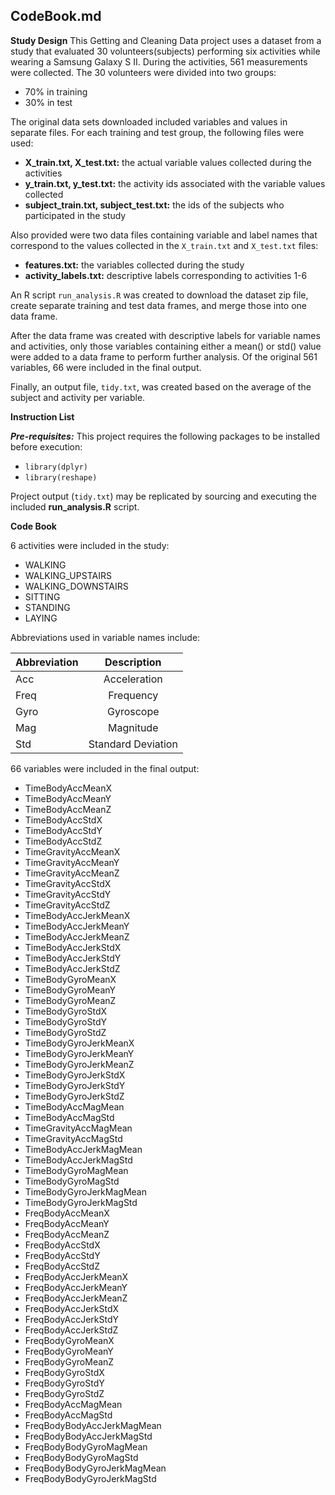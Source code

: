 ## **CodeBook.md**

**Study Design**
This Getting and Cleaning Data project uses a dataset from a study that evaluated 30 volunteers(subjects) performing six activities while wearing a Samsung Galaxy S II.  During the activities, 561 measurements were collected.  The 30 volunteers were divided into two groups: 
 - 70% in training
 - 30% in test

The original data sets downloaded included variables and values in separate files.
For each training and test group, the following files were used:
 - **X_train.txt, X_test.txt:** the actual variable values collected during the activities
 - **y_train.txt, y_test.txt:** the activity ids associated with the variable values collected 
 - **subject_train.txt, subject_test.txt:** the ids of the subjects who participated in the study

Also provided were two data files containing variable and label names that correspond to the values collected in the `X_train.txt` and `X_test.txt` files:
 - **features.txt:** the variables collected during the study
 - **activity_labels.txt:** descriptive labels corresponding to activities 1-6

An R script `run_analysis.R` was created to download the dataset zip file, create separate training and test data frames, and merge those into one data frame. 

After the data frame was created with descriptive labels for variable names and activities,
only those variables containing either a mean() or std() value were added to a data frame to perform further analysis.  Of the original 561 variables, 66 were included in the final output.

Finally, an output file,  `tidy.txt`, was created based on the average of the subject and activity per variable.

**Instruction List**

***Pre-requisites:***
This project requires the following packages to be installed before execution:

 - `library(dplyr)` 
 - `library(reshape)`

Project output (`tidy.txt`) may be replicated by sourcing and executing the included **run_analysis.R** script.

**Code Book**

6 activities were included in the study:

 - WALKING 
 - WALKING_UPSTAIRS 
 - WALKING_DOWNSTAIRS 
 - SITTING 
 - STANDING 
 - LAYING 

Abbreviations used in variable names include: 

| Abbreviation        | Description           
| ------------- |:-------------:| 
| Acc | Acceleration |
| Freq | Frequency |
| Gyro | Gyroscope |
| Mag | Magnitude |
| Std | Standard Deviation |

66 variables were included in the final output:

 - TimeBodyAccMeanX
 - TimeBodyAccMeanY
 - TimeBodyAccMeanZ
 - TimeBodyAccStdX
 - TimeBodyAccStdY
 - TimeBodyAccStdZ
 - TimeGravityAccMeanX
 - TimeGravityAccMeanY
 - TimeGravityAccMeanZ
 - TimeGravityAccStdX
 - TimeGravityAccStdY
 - TimeGravityAccStdZ
 - TimeBodyAccJerkMeanX
 - TimeBodyAccJerkMeanY
 - TimeBodyAccJerkMeanZ
 - TimeBodyAccJerkStdX
 - TimeBodyAccJerkStdY
 - TimeBodyAccJerkStdZ
 - TimeBodyGyroMeanX
 - TimeBodyGyroMeanY
 - TimeBodyGyroMeanZ
 - TimeBodyGyroStdX
 - TimeBodyGyroStdY
 - TimeBodyGyroStdZ
 - TimeBodyGyroJerkMeanX
 - TimeBodyGyroJerkMeanY
 - TimeBodyGyroJerkMeanZ
 - TimeBodyGyroJerkStdX
 - TimeBodyGyroJerkStdY
 - TimeBodyGyroJerkStdZ
 - TimeBodyAccMagMean
 - TimeBodyAccMagStd
 - TimeGravityAccMagMean
 - TimeGravityAccMagStd
 - TimeBodyAccJerkMagMean
 - TimeBodyAccJerkMagStd
 - TimeBodyGyroMagMean
 - TimeBodyGyroMagStd
 - TimeBodyGyroJerkMagMean
 - TimeBodyGyroJerkMagStd
 - FreqBodyAccMeanX
 - FreqBodyAccMeanY
 - FreqBodyAccMeanZ
 - FreqBodyAccStdX
 - FreqBodyAccStdY
 - FreqBodyAccStdZ
 - FreqBodyAccJerkMeanX
 - FreqBodyAccJerkMeanY
 - FreqBodyAccJerkMeanZ
 - FreqBodyAccJerkStdX
 - FreqBodyAccJerkStdY
 - FreqBodyAccJerkStdZ
 - FreqBodyGyroMeanX
 - FreqBodyGyroMeanY
 - FreqBodyGyroMeanZ
 - FreqBodyGyroStdX
 - FreqBodyGyroStdY
 - FreqBodyGyroStdZ
 - FreqBodyAccMagMean
 - FreqBodyAccMagStd
 - FreqBodyBodyAccJerkMagMean
 - FreqBodyBodyAccJerkMagStd
 - FreqBodyBodyGyroMagMean
 - FreqBodyBodyGyroMagStd
 - FreqBodyBodyGyroJerkMagMean
 - FreqBodyBodyGyroJerkMagStd